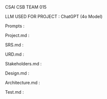 CSAI CSB TEAM 015

LLM USED FOR PROJECT : ChatGPT (4o Model)

Prompts : 

Project.md : 

SRS.md : 

URD.md :

Stakeholders.md :

Design.md :

Architecture.md :

Test.md :
